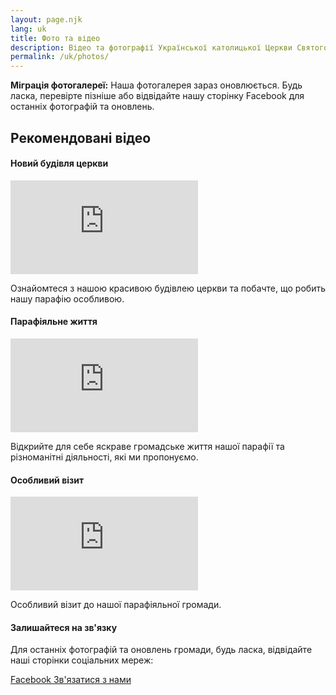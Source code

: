 ```yaml
---
layout: page.njk
lang: uk
title: Фото та відео
description: Відео та фотографії Української католицької Церкви Святого Духа
permalink: /uk/photos/
---
```


<div class="row mb-4">
    <div class="col-12">
        <div class="alert alert-info" role="alert">
            <i class="bi bi-info-circle me-2"></i>
            <strong>Міграція фотогалереї:</strong> Наша фотогалерея зараз оновлюється. Будь ласка, перевірте пізніше або відвідайте нашу сторінку Facebook для останніх фотографій та оновлень.
        </div>
    </div>
</div>

<div class="row mb-4">
    <div class="col-12">
        <h2 class="mb-3">
            <i class="bi bi-play-circle me-2"></i>
            Рекомендовані відео
        </h2>
    </div>
</div>

<div class="row mb-4">
    <div class="col-12">
        <div class="card">
            <div class="card-body">
                <h4 class="card-title">Новий будівля церкви</h4>
                <div class="ratio ratio-16x9 mb-3">
                    <iframe 
                        src="https://www.youtube.com/embed/3smm-u9IbuI" 
                        title="Відео нової будівлі церкви" 
                        frameborder="0" 
                        allow="accelerometer; autoplay; clipboard-write; encrypted-media; gyroscope; picture-in-picture" 
                        allowfullscreen>
                    </iframe>
                </div>
                <p class="text-muted">
                    Ознайомтеся з нашою красивою будівлею церкви та побачте, що робить нашу парафію особливою.
                </p>
            </div>
        </div>
    </div>
</div>

<div class="row mb-4">
    <div class="col-12">
        <div class="card">
            <div class="card-body">
                <h4 class="card-title">Парафіяльне життя</h4>
                <div class="ratio ratio-16x9 mb-3">
                    <iframe 
                        src="https://www.youtube.com/embed/-0aqxAcOk74" 
                        title="Відео парафіяльного життя" 
                        frameborder="0" 
                        allow="accelerometer; autoplay; clipboard-write; encrypted-media; gyroscope; picture-in-picture" 
                        allowfullscreen>
                    </iframe>
                </div>
                <p class="text-muted">
                    Відкрийте для себе яскраве громадське життя нашої парафії та різноманітні діяльності, які ми пропонуємо.
                </p>
            </div>
        </div>
    </div>
</div>

<div class="row mb-4">
    <div class="col-12">
        <div class="card">
            <div class="card-body">
                <h4 class="card-title">Особливий візит</h4>
                <div class="ratio ratio-16x9 mb-3">
                    <iframe 
                        src="https://www.youtube.com/embed/6Kf5QfrJkH4" 
                        title="Відео особливого візиту" 
                        frameborder="0" 
                        allowfullscreen>
                    </iframe>
                </div>
                <p class="text-muted">
                    Особливий візит до нашої парафіяльної громади.
                </p>
            </div>
        </div>
    </div>
</div>

<div class="row">
    <div class="col-12">
        <div class="card">
            <div class="card-body">
                <h4 class="card-title">
                    <i class="bi bi-camera me-2"></i>
                    Залишайтеся на зв'язку
                </h4>
                <p>Для останніх фотографій та оновлень громади, будь ласка, відвідайте наші сторінки соціальних мереж:</p>
                <div class="d-flex gap-3">
                    <a href="https://www.facebook.com/UkrainianCatholicHolyGhostChurch" class="btn btn-outline-primary" target="_blank">
                        <i class="bi bi-facebook me-2"></i>
                        Facebook
                    </a>
                    <a href="mailto:v.vitt@hotmail.com" class="btn btn-outline-secondary">
                        <i class="bi bi-envelope me-2"></i>
                        Зв'язатися з нами
                    </a>
                </div>
            </div>
        </div>
    </div>
</div> 